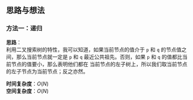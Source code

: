 ## 思路与想法
### 方法一：递归
**思路**：  
利用二叉搜索树的特性，我可以知道，如果当前节点的值介于 `p` 和 `q` 的节点值之间，那么当前节点就一定是 `p` 和 `q` 最近公共祖先。否则，如果 `p` 和 `q` 的值都比当前节点的值要小，那么表明他们都在
当前节点的左子树上，所以我们取当前节点的左子节点为当前节点；反之亦然。


**时间复杂度**：*O*(*N*)  
**空间复杂度**：*O*(*N*)
